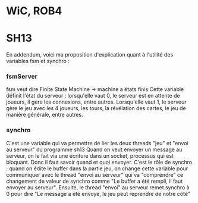 # WiC, ROB4
# SH13

En addendum, voici ma proposition d'explication quant à l'utilité des variables fsm et synchro :

### fsmServer
fsm veut dire Finite State Machine -> machine a états finis
Cette variable définit l'état du serveur : lorsqu'elle vaut 0, le serveur est en attente de joueurs, il gère les connexions, entre autres.
Lorsqu'elle vaut 1, le serveur gère le jeu avec les 4 joueurs, les tours, la révélation des cartes, le jeu de manière générale, entre autres.

### synchro
C'est une variable qui va permettre de lier les deux threads "jeu" et "envoi au serveur" du programme sh13
Quand on veut envoyer un message au serveur, on le fait via une écriture dans un socket, processus qui est bloquant.
Donc il faut savoir quand et quoi envoyer.
C'est le rôle de synchro : quand on édite le buffer dans la partie jeu, on change cette variable pour communiquer avec le thread "envoi au serveur" qui va "comprendre" ce changement de valeur de synchro comme "Le buffer a été rempli, il faut envoyer au serveur".
Ensuite, le thread "envoi" au serveur remet synchro à 0 pour dire "Le message a été envoyé, le jeu peut reprendre de notre côté"
